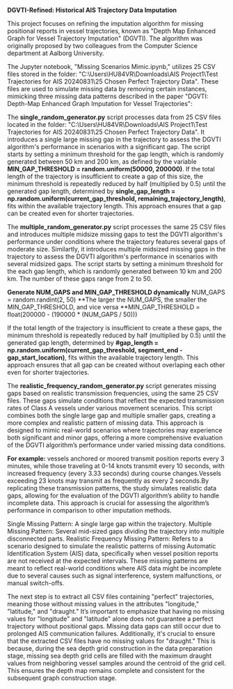 **DGVTI-Refined: Historical AIS Trajectory Data Imputation**

This project focuses on refining the imputation algorithm for missing positional reports in vessel trajectories, known as "Depth Map Enhanced Graph for Vessel Trajectory Imputation" (DGVTI). The algorithm was originally proposed by two colleagues from the Computer Science department at Aalborg University.

The Jupyter notebook, "Missing Scenarios Mimic.ipynb," utilizes 25 CSV files stored in the folder: "C:\Users\HU84VR\Downloads\AIS Project1\Test Trajectories for AIS 20240831\25 Chosen Perfect Trajectory Data". These files are used to simulate missing data by removing certain instances, mimicking three missing data patterns described in the paper "DGVTI: Depth-Map Enhanced Graph Imputation for Vessel Trajectories":

The **single_random_generator.py** script processes data from 25 CSV files located in the folder: "C:\Users\HU84VR\Downloads\AIS Project1\Test Trajectories for AIS 20240831\25 Chosen Perfect Trajectory Data". It introduces a single large missing gap in the trajectory to assess the DGVTI algorithm's performance in scenarios with a significant gap. The script starts by setting a minimum threshold for the gap length, which is randomly generated between 50 km and 200 km, as defined by the variable **MIN_GAP_THRESHOLD = random.uniform(50000, 200000)**. If the total length of the trajectory is insufficient to create a gap of this size, the minimum threshold is repeatedly reduced by half (multiplied by 0.5) until the generated gap length, determined by **single_gap_length = np.random.uniform(current_gap_threshold, remaining_trajectory_length)**, fits within the available trajectory length. This approach ensures that a gap can be created even for shorter trajectories.
 
The **multiple_random_generator.py** script processes the same 25 CSV files and introduces multiple midsize missing gaps to test the DGVTI algorithm's performance under conditions where the trajectory features several gaps of moderate size. Similartly, it introduces multiple midsized missing gaps in the trajectory to assess the DGVTI algorithm's performance in scenarios with several midsized gaps. The script starts by setting a minimum threshold for the each gap length, which is randomly generated between 10 km and 200 km. The number of these gaps range from 2 to 50.

**Generate NUM_GAPS and MIN_GAP_THRESHOLD dynamically**
NUM_GAPS = random.randint(2, 50)
**The larger the NUM_GAPS, the smaller the MIN_GAP_THRESHOLD, and vice versa
**MIN_GAP_THRESHOLD = float(200000 - (190000 * (NUM_GAPS / 50)))

If the total length of the trajectory is insufficient to create a these gaps, the minimum threshold is repeatedly reduced by half (multiplied by 0.5) until the generated gap length, determined by **#gap_length = np.random.uniform(current_gap_threshold, segment_end - gap_start_location)**, fits within the available trajectory length. This approach ensures that all gap can be created without overlaping each other even for shorter trajectories.

The **realistic_frequency_random_generator.py** script generates missing gaps based on realistic transmission frequencies, using the same 25 CSV files. These gaps simulate conditions that reflect the expected transmission rates of Class A vessels under various movement scenarios. This script combines both the single large gap and multiple smaller gaps, creating a more complex and realistic pattern of missing data. This approach is designed to mimic real-world scenarios where trajectories may experience both significant and minor gaps, offering a more comprehensive evaluation of the DGVTI algorithm’s performance under varied missing data conditions.








**For example:** vessels anchored or moored transmit position reports every 3 minutes, while those traveling at 0-14 knots transmit every 10 seconds, with increased frequency (every 3.33 seconds) during course changes.Vessels exceeding 23 knots may transmit as frequently as every 2 seconds.By replicating these transmission patterns, the study simulates realistic data gaps, allowing for the evaluation of the DGVTI algorithm’s ability to handle incomplete data. This approach is crucial for assessing the algorithm’s performance in comparison to other imputation methods.








Single Missing Pattern: A single large gap within the trajectory.
Multiple Missing Pattern: Several mid-sized gaps dividing the trajectory into multiple disconnected parts.
Realistic Frequency Missing Pattern: Refers to a scenario designed to simulate the realistic patterns of missing Automatic Identification System (AIS) data, specifically when vessel position reports are not received at the expected intervals. These missing patterns are meant to reflect real-world conditions where AIS data might be incomplete due to several causes such as signal interference, system malfunctions, or manual switch-offs.




The next step is to extract all CSV files containing "perfect" trajectories, meaning those without missing values in the attributes "longitude," "latitude," and "draught." It’s important to emphasize that having no missing values for "longitude" and "latitude" alone does not guarantee a perfect trajectory without positional gaps. Missing data gaps can still occur due to prolonged AIS communication failures. Additionally, it's crucial to ensure that the extracted CSV files have no missing values for "draught." This is because, during the sea depth grid construction in the data preparation stage, missing sea depth grid cells are filled with the maximum draught values from neighboring vessel samples around the centroid of the grid cell. This ensures the depth map remains complete and consistent for the subsequent graph construction stage.


